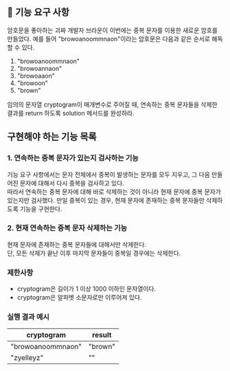 ## 🚀 기능 요구 사항

암호문을 좋아하는 괴짜 개발자 브라운이 이번에는 중복 문자를 이용한 새로운 암호를 만들었다. 예를 들어 "browoanoommnaon"이라는 암호문은 다음과 같은 순서로 해독할 수 있다.

1. "browoanoommnaon"
2. "browoannaon"
3. "browoaaon"
4. "browoon"
5. "brown"

임의의 문자열 cryptogram이 매개변수로 주어질 때, 연속하는 중복 문자들을 삭제한 결과를 return 하도록 solution 메서드를 완성하라.

## 구현해야 하는 기능 목록  
### 1. 연속하는 중복 문자가 있는지 검사하는 기능
기능 요구 사항에서는 문자 전체에서 중복이 발생하는 문자를 모두 지우고, 그 다음 만들어진 문자에 대해서 다시 중복을 검사하고 있다.  
따라서 연속하는 중복 문자에 대해 바로 삭제하는 것이 아니라 현재 문자에 중복 문자가 있는지만 검사했다.
만일 중복이 있는 경우, 현재 문자에 존재하는 중복 문자들만 삭제하도록 기능을 구현한다.

### 2. 현재 연속하는 중복 문자 삭제하는 기능   
현재 문자에 존재하는 중복 문자들에 대해서만 삭제한다.  
단, 모든 삭제가 끝난 이후 마지막 문자들이 중복일 경우에는 삭제한다.

### 제한사항

- cryptogram은 길이가 1 이상 1000 이하인 문자열이다.
- cryptogram은 알파벳 소문자로만 이루어져 있다.

### 실행 결과 예시

| cryptogram | result |
| --- | --- |
| "browoanoommnaon" | "brown" |
| "zyelleyz" | "" |
